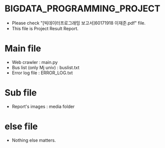 # BIGDATA_PROGRAMMING_PROJECT
- Please check "[빅데이터프로그래밍 보고서]60171918 이재준.pdf" file.
- This file is Project Result Report.

# Main file
- Web crawler : main.py
- Bus list (only Mj univ) : buslist.txt
- Error log file : ERROR_LOG.txt

# Sub file
- Report's images : media folder

# else file
- Nothing else matters.
